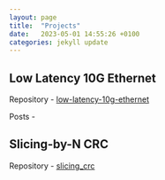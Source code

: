 ```yaml
---
layout: page
title:  "Projects"
date:   2023-05-01 14:55:26 +0100
categories: jekyll update
---
```


## Low Latency 10G Ethernet
Repository - [low-latency-10g-ethernet](https://github.com/ttchisholm/10g-low-latency-ethernet)

Posts - 

## Slicing-by-N CRC
Repository - [slicing_crc](https://github.com/ttchisholm/slicing_crc)